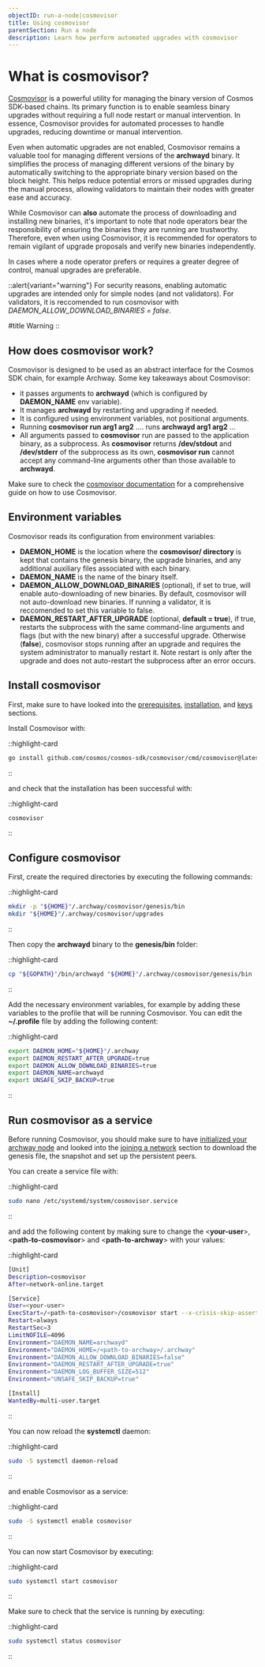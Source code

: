 ```yaml
---
objectID: run-a-node|cosmovisor
title: Using cosmovisor
parentSection: Run a node
description: Learn how perform automated upgrades with cosmovisor
---
```


# What is cosmovisor?

<a href="https://docs.cosmos.network/main/tooling/cosmovisor" target="_blank" >Cosmovisor</a> is a powerful utility for managing the binary version of Cosmos SDK-based chains. Its primary function is to enable seamless binary upgrades without requiring a full node restart or manual intervention. In essence, Cosmovisor provides for automated processes to handle upgrades, reducing downtime or manual intervention.

Even when automatic upgrades are not enabled, Cosmovisor remains a valuable tool for managing different versions of the **archwayd** binary. It simplifies the process of managing different versions of the binary by automatically switching to the appropriate binary version based on the block height. This helps reduce potential errors or missed upgrades during the manual process, allowing validators to maintain their nodes with greater ease and accuracy.

While Cosmovisor can **also** automate the process of downloading and installing new binaries, it's important to note that node operators bear the responsibility of ensuring the binaries they are running are trustworthy. Therefore, even when using Cosmovisor, it is recommended for operators to remain vigilant of upgrade proposals and verify new binaries independently.

In cases where a node operator prefers or requires a greater degree of control, manual upgrades are preferable.


::alert{variant="warning"}
For security reasons, enabling automatic upgrades are intended only for simple nodes (and not validators). For validators, it is reccomended to run cosmovisor with *DAEMON_ALLOW_DOWNLOAD_BINARIES = false*.

#title
Warning
::


## How does cosmovisor work?
Cosmovisor is designed to be used as an abstract interface for the Cosmos SDK chain, for example Archway.
Some key takeaways about Cosmovisor:
- it passes arguments to **archwayd** (which is configured by **DAEMON_NAME** env variable). 
- It manages **archwayd** by restarting and upgrading if needed.
- It is configured using environment variables, not positional arguments.
- Running **cosmovisor run arg1 arg2** .... runs **archwayd arg1 arg2** ...
- All arguments passed to **cosmovisor** run are passed to the application binary, as a subprocess. As **cosmovisor** returns **/dev/stdout** and **/dev/stderr** of the subprocess as its own, **cosmovisor run** cannot accept any command-line arguments other than those available to **archwayd**.


Make sure to check the <a href="https://docs.cosmos.network/main/tooling/cosmovisor" target="_blank" >cosmovisor documentation</a> for a comprehensive guide on how to use Cosmovisor.

## Environment variables
Cosmovisor reads its configuration from environment variables:

- **DAEMON_HOME** is the location where the **cosmovisor/ directory** is kept that contains the genesis binary, the upgrade binaries, and any additional auxiliary files associated with each binary.
- **DAEMON_NAME** is the name of the binary itself.
- **DAEMON_ALLOW_DOWNLOAD_BINARIES** (optional), if set to true, will enable auto-downloading of new binaries. By default, cosmovisor will not auto-download new binaries. If running a validator, it is reccomended to set this variable to false. 
- **DAEMON_RESTART_AFTER_UPGRADE** (optional, **default = true**), if true, restarts the subprocess with the same command-line arguments and flags (but with the new binary) after a successful upgrade. Otherwise (**false**), cosmovisor stops running after an upgrade and requires the system administrator to manually restart it. Note restart is only after the upgrade and does not auto-restart the subprocess after an error occurs.


## Install cosmovisor

First, make sure to have looked into the [prerequisites](/validators/running-a-node/prerequisites), [installation](/validators/running-a-node/install), and [keys](/validators/running-a-node/keys) sections.



Install Cosmovisor with:

::highlight-card

```bash
go install github.com/cosmos/cosmos-sdk/cosmovisor/cmd/cosmovisor@latest
```

::

and check that the installation has been successful with:

::highlight-card

```bash
cosmovisor
```

::

## Configure cosmovisor

First, create the required directories by executing the following commands:

::highlight-card

```bash
mkdir -p "${HOME}"/.archway/cosmovisor/genesis/bin
mkdir "${HOME}"/.archway/cosmovisor/upgrades
```

::


Then copy the **archwayd** binary to the **genesis/bin** folder:

::highlight-card

```bash
cp "${GOPATH}"/bin/archwayd "${HOME}"/.archway/cosmovisor/genesis/bin
```

::


Add the necessary environment variables, for example by adding these variables to the profile that will be running Cosmovisor. You can edit the **~/.profile** file by adding the following content:


::highlight-card

```bash
export DAEMON_HOME="${HOME}"/.archway
export DAEMON_RESTART_AFTER_UPGRADE=true
export DAEMON_ALLOW_DOWNLOAD_BINARIES=true
export DAEMON_NAME=archwayd
export UNSAFE_SKIP_BACKUP=true
```

::


## Run cosmovisor as a service

Before running Cosmovisor, you should make sure to have [initialized your archway node](/validators/running-a-node/install##initialize-a-node) and looked into the [joining a network](/validators/running-a-node/join-a-network/overview) section to download the genesis file, the snapshot and set up the persistent peers.

You can create a service file with:

::highlight-card

```bash
sudo nano /etc/systemd/system/cosmovisor.service
```

::

and add the following content by making sure to change the <**your-user**>, <**path-to-cosmovisor**> and <**path-to-archway**> with your values:


::highlight-card

```bash
[Unit]
Description=cosmovisor
After=network-online.target

[Service]
User=<your-user>
ExecStart=/<path-to-cosmovisor>/cosmovisor start --x-crisis-skip-assert-invariants
Restart=always
RestartSec=3
LimitNOFILE=4096
Environment="DAEMON_NAME=archwayd"
Environment="DAEMON_HOME=/<path-to-archway>/.archway"
Environment="DAEMON_ALLOW_DOWNLOAD_BINARIES=false"
Environment="DAEMON_RESTART_AFTER_UPGRADE=true"
Environment="DAEMON_LOG_BUFFER_SIZE=512"
Environment="UNSAFE_SKIP_BACKUP=true"

[Install]
WantedBy=multi-user.target

```

::


You can now reload the **systemctl** daemon:

::highlight-card

```bash
sudo -S systemctl daemon-reload
```

::


and enable Cosmovisor as a service:

::highlight-card

```bash
sudo -S systemctl enable cosmovisor
```

::

You can now start Cosmovisor by executing:

::highlight-card

```bash
sudo systemctl start cosmovisor
```

::


Make sure to check that the service is running by executing:

::highlight-card

```bash
sudo systemctl status cosmovisor
```

::
